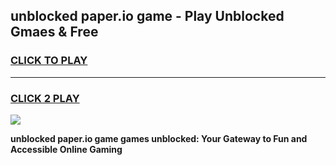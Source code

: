 
## unblocked paper.io game - Play Unblocked Gmaes & Free
<h3>
<a href="https://premium.freeplayer.one?title=unblocked_paper.io_game&ref=19F">CLICK TO PLAY</a></h3>
<hr>

<h3>
<a href="https://premium.freeplayer.one?title=unblocked_paper.io_game&ref=19F">CLICK 2 PLAY</a>
  
</h3>

<a href="https://premium.freeplayer.one?title=unblocked_paper.io_game&ref=19F/"><img src="https://clearcache.store/games.png"></a>


**unblocked paper.io game games unblocked: Your Gateway to Fun and Accessible Online Gaming**
